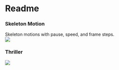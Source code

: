 # Readme

### Skeleton Motion
Skeleton motions with pause, speed, and frame steps. <br>
![](http://g.recordit.co/4BmSlO3wjc.gif)

### Thriller 
![](http://g.recordit.co/QgxBFpoy0e.gif)